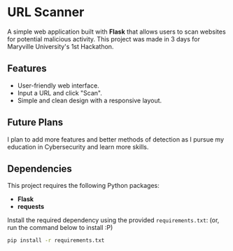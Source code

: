 # URL Scanner

A simple web application built with **Flask** that allows users to scan websites for potential malicious activity. This project was made in 3 days for Maryville University's 1st Hackathon.


## Features

- User-friendly web interface.
- Input a URL and click "Scan".
- Simple and clean design with a responsive layout.

## Future Plans
I plan to add more features and better methods of detection as I pursue my education in Cybersecurity and learn more skills.

## Dependencies

This project requires the following Python packages:

- **Flask**
- **requests**

Install the required dependency using the provided `requirements.txt`:
(or, run the command below to install :P)

```bash
pip install -r requirements.txt
